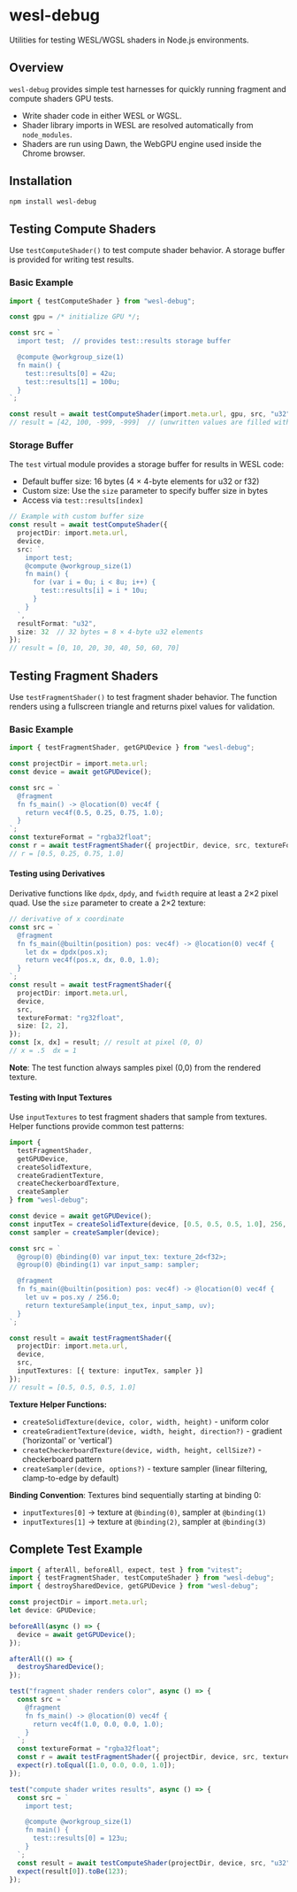 # wesl-debug

Utilities for testing WESL/WGSL shaders in Node.js environments.

## Overview

`wesl-debug` provides simple test harnesses 
for quickly running fragment and compute shaders GPU
tests.

* Write shader code in either WESL or WGSL.
* Shader library imports in WESL are 
  resolved automatically from `node_modules`. 
* Shaders are run using Dawn,
  the WebGPU engine used inside the Chrome browser.

## Installation

```bash
npm install wesl-debug
```

## Testing Compute Shaders

Use `testComputeShader()` to test compute shader behavior. A storage buffer is provided for writing test results.

### Basic Example

```typescript
import { testComputeShader } from "wesl-debug";

const gpu = /* initialize GPU */;

const src = `
  import test;  // provides test::results storage buffer

  @compute @workgroup_size(1)
  fn main() {
    test::results[0] = 42u;
    test::results[1] = 100u;
  }
`;

const result = await testComputeShader(import.meta.url, gpu, src, "u32");
// result = [42, 100, -999, -999]  // (unwritten values are filled with -999)
```

### Storage Buffer

The `test` virtual module provides a storage buffer for results in WESL code:
- Default buffer size: 16 bytes (4 × 4-byte elements for u32 or f32)
- Custom size: Use the `size` parameter to specify buffer size in bytes
- Access via `test::results[index]`

```typescript
// Example with custom buffer size
const result = await testComputeShader({
  projectDir: import.meta.url,
  device,
  src: `
    import test;
    @compute @workgroup_size(1)
    fn main() {
      for (var i = 0u; i < 8u; i++) {
        test::results[i] = i * 10u;
      }
    }
  `,
  resultFormat: "u32",
  size: 32  // 32 bytes = 8 × 4-byte u32 elements
});
// result = [0, 10, 20, 30, 40, 50, 60, 70]
```


## Testing Fragment Shaders

Use `testFragmentShader()` to test fragment shader behavior.
The function renders using a fullscreen triangle and returns pixel values for validation.

### Basic Example

```typescript
import { testFragmentShader, getGPUDevice } from "wesl-debug";

const projectDir = import.meta.url;
const device = await getGPUDevice();

const src = `
  @fragment
  fn fs_main() -> @location(0) vec4f {
    return vec4f(0.5, 0.25, 0.75, 1.0);
  }
`;
const textureFormat = "rgba32float";
const r = await testFragmentShader({ projectDir, device, src, textureFormat });
// r = [0.5, 0.25, 0.75, 1.0]
```

#### Testing using Derivatives
Derivative functions like `dpdx`, `dpdy`, and `fwidth`
require at least a 2×2 pixel quad.
Use the `size` parameter to create a 2×2 texture:

```typescript
// derivative of x coordinate
const src = `
  @fragment
  fn fs_main(@builtin(position) pos: vec4f) -> @location(0) vec4f {
    let dx = dpdx(pos.x);
    return vec4f(pos.x, dx, 0.0, 1.0);
  }
`;
const result = await testFragmentShader({
  projectDir: import.meta.url,
  device,
  src,
  textureFormat: "rg32float",
  size: [2, 2],
});
const [x, dx] = result; // result at pixel (0, 0)
// x = .5  dx = 1
```

**Note**: The test function always samples pixel (0,0) from the rendered texture.

#### Testing with Input Textures

Use `inputTextures` to test fragment shaders that sample from textures.
Helper functions provide common test patterns:

```typescript
import {
  testFragmentShader,
  getGPUDevice,
  createSolidTexture,
  createGradientTexture,
  createCheckerboardTexture,
  createSampler
} from "wesl-debug";

const device = await getGPUDevice();
const inputTex = createSolidTexture(device, [0.5, 0.5, 0.5, 1.0], 256, 256);
const sampler = createSampler(device);

const src = `
  @group(0) @binding(0) var input_tex: texture_2d<f32>;
  @group(0) @binding(1) var input_samp: sampler;

  @fragment
  fn fs_main(@builtin(position) pos: vec4f) -> @location(0) vec4f {
    let uv = pos.xy / 256.0;
    return textureSample(input_tex, input_samp, uv);
  }
`;

const result = await testFragmentShader({
  projectDir: import.meta.url,
  device,
  src,
  inputTextures: [{ texture: inputTex, sampler }]
});
// result = [0.5, 0.5, 0.5, 1.0]
```

**Texture Helper Functions:**
- `createSolidTexture(device, color, width, height)` - uniform color
- `createGradientTexture(device, width, height, direction?)` - gradient ('horizontal' or 'vertical')
- `createCheckerboardTexture(device, width, height, cellSize?)` - checkerboard pattern
- `createSampler(device, options?)` - texture sampler (linear filtering, clamp-to-edge by default)

**Binding Convention**: Textures bind sequentially starting at binding 0:
- `inputTextures[0]` → texture at `@binding(0)`, sampler at `@binding(1)`
- `inputTextures[1]` → texture at `@binding(2)`, sampler at `@binding(3)` 

## Complete Test Example

```typescript
import { afterAll, beforeAll, expect, test } from "vitest";
import { testFragmentShader, testComputeShader } from "wesl-debug";
import { destroySharedDevice, getGPUDevice } from "wesl-debug";

const projectDir = import.meta.url;
let device: GPUDevice;

beforeAll(async () => {
  device = await getGPUDevice();
});

afterAll(() => {
  destroySharedDevice();
});

test("fragment shader renders color", async () => {
  const src = `
    @fragment
    fn fs_main() -> @location(0) vec4f {
      return vec4f(1.0, 0.0, 0.0, 1.0);
    }
  `;
  const textureFormat = "rgba32float";
  const r = await testFragmentShader({ projectDir, device, src, textureFormat });
  expect(r).toEqual([1.0, 0.0, 0.0, 1.0]);
});

test("compute shader writes results", async () => {
  const src = `
    import test;

    @compute @workgroup_size(1)
    fn main() {
      test::results[0] = 123u;
    }
  `;
  const result = await testComputeShader(projectDir, device, src, "u32");
  expect(result[0]).toBe(123);
});
```